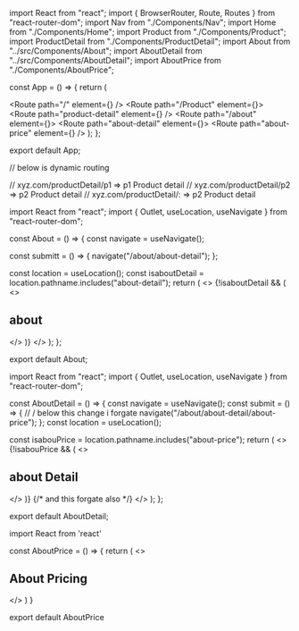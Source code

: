 import React from "react";
import { BrowserRouter, Route, Routes } from "react-router-dom";
import Nav from "./Components/Nav";
import Home from "./Components/Home";
import Product from "./Components/Product";
import ProductDetail from "./Components/ProductDetail";
import About from "../src/Components/About";
import AboutDetail from "../src/Components/AboutDetail";
import AboutPrice from "./Components/AboutPrice";

const App = () => {
  return (
    <BrowserRouter>
      <Nav />
      <Routes>
        <Route path="/" element={<Home />} />
        <Route path="/Product" element={<Product />}>
          <Route path="product-detail" element={<ProductDetail />} />
        </Route>
        <Route path="/about" element={<About />}>
          <Route path="about-detail" element={<AboutDetail />}>
            <Route path="about-price" element={<AboutPrice />} />
          </Route>
        </Route>
      </Routes>
    </BrowserRouter>
  );
};

export default App;

// below is dynamic routing

// xyz.com/productDetail/p1 => p1 Product detail
// xyz.com/productDetail/p2 => p2 Product detail
// xyz.com/productDetail/:<any value>  => p2 Product detail




import React from "react";
import { Outlet, useLocation, useNavigate } from "react-router-dom";

const About = () => {
  const navigate = useNavigate();

  const submitt = () => {
    navigate("/about/about-detail");
  };

  const location = useLocation();
  const isaboutDetail = location.pathname.includes("about-detail");
  return (
    <>
      {!isaboutDetail && (
        <>
          <h1
            className="bg-red-500 p-4 text-white text-center text-5xl "
            onClick={submitt}
          >
            about
          </h1>
        </>
      )}
      <Outlet />
    </>
  );
};

export default About;






import React from "react";
import { Outlet, useLocation, useNavigate } from "react-router-dom";

const AboutDetail = () => {
  const navigate = useNavigate();
  const submit = () => {
    // / below this change i forgate
    navigate("/about/about-detail/about-price");
  };
  const location = useLocation();

  const isabouPrice = location.pathname.includes("about-price");
  return (
    <>
      {!isabouPrice && (
        <>
          <h1
            className="bg-red-500 p-4 text-white text-center text-5xl "
            onClick={submit}
          >
            about Detail
          </h1>
        </>
      )}
      {/* and this forgate also  */}
      <Outlet/>
    </>
  );
};

export default AboutDetail;











import React from 'react'

const AboutPrice = () => {
  return (
   <>
    <h1 className='bg-red-500 text-white text-3xl text-center p-4'>About Pricing</h1>
   </>
  )
}

export default AboutPrice







